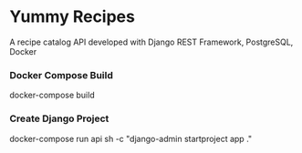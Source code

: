 # Yummy Recipes
A recipe catalog API developed with Django REST Framework, PostgreSQL, Docker  

### Docker Compose Build
docker-compose build

### Create Django Project
docker-compose run api sh -c "django-admin startproject app ."
